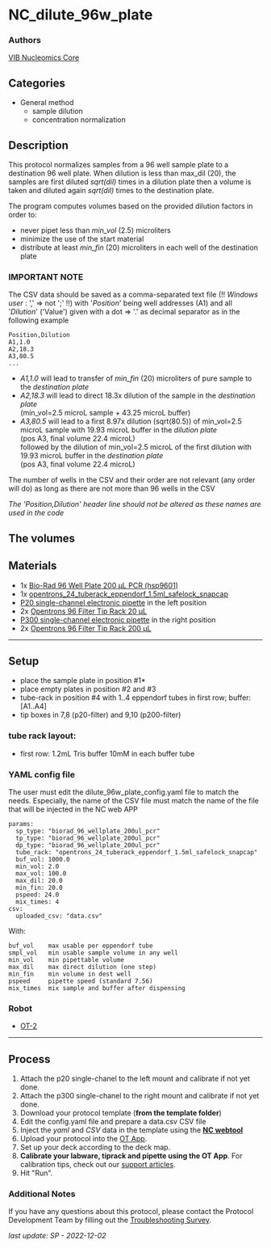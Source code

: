 # NC_dilute_96w_plate

### Authors
[VIB Nucleomics Core](https://www.nucleomics.be)

## Categories
* General method
	* sample dilution
	* concentration normalization
	
## Description

This protocol normalizes samples from a 96 well sample plate to a destination 96 well plate.
When dilution is less than max_dil (20), the samples are first diluted _sqrt(dil)_ times in a dilution plate then a volume is taken and diluted again _sqrt(dil)_ times to the destination plate.

The program computes volumes based on the provided dilution factors in order to:

* never pipet less than _min_vol_ (2.5) microliters
* minimize the use of the start material
* distribute at least _min_fin_ (20) microliters in each well of the destination plate


### IMPORTANT NOTE ###

The CSV data should be saved as a comma-separated text file (!! _Windows user_ : ',' => not ';' !!) with '_Position_' being well addresses (A1) and all '_Dilution_' ('Value') given with a dot => '.' as decimal separator as in the following example

```
Position,Dilution
A1,1.0
A2,18.3
A3,80.5
...
```

* _A1,1.0_ will lead to transfer of _min_fin_ (20) microliters of pure sample to the _destination plate_
* _A2,18.3_ will lead to direct 18.3x dilution of the sample in the _destination plate_</br>
  (min_vol=2.5 microL sample + 43.25 microL buffer)
* _A3,80.5_ will lead to a first 8.97x dilution (sqrt(80.5)) of min_vol=2.5 microL sample with 19.93 microL buffer in the _dilution plate_</br>
  (pos A3, final volume 22.4 microL)</br>
  followed by the dilution of min_vol=2.5 microL of the first dilution with 19.93 microL buffer in the _destination plate_</br>
  (pos A3, final volume 22.4 microL)

The number of wells in the CSV and their order are not relevant (any order will do) as long as there are not more than 96 wells in the CSV

_The 'Position,Dilution' header line should not be altered as these names are used in the code_

The volumes 
---
## Materials

* 1x [Bio-Rad 96 Well Plate 200 µL PCR (hsp9601)](https://labware.opentrons.com/biorad_96_wellplate_200ul_pcr?_gl=1*1a9qcug*_gcl_aw*R0NMLjE2MzE4MDAxNDUuQ2owS0NRanc4SWFHQmhDSEFSSXNBR0lSUllvamg1ZkhXczd1RUt2QTRLRE12cGE5WnBTbndpSmxybkxnVU54QTVJVEowRm04V2txTzhxTWFBbWxIRUFMd193Y0I.*_ga*MjA3NDg2NzQ1MC4xNjMwMDczMjAw*_ga_GNSMNLW4RY*MTYzMTc5OTI5Ny40My4xLjE2MzE4MDAyNTYuMA..)
* 1x [opentrons_24_tuberack_eppendorf_1.5ml_safelock_snapcap](https://labware.opentrons.com/opentrons_24_tuberack_eppendorf_1.5ml_safelock_snapcap?category=tubeRack)
* [P20 single-channel electronic pipette](https://shop.opentrons.com/collections/ot-2-pipettes) in the left position
* 2x [Opentrons 96 Filter Tip Rack 20 µL](https://labware.opentrons.com/opentrons_96_filtertiprack_20ul?category=tipRack)
* [P300 single-channel electronic pipette](https://shop.opentrons.com/collections/ot-2-pipettes) in the right position
* 2x [Opentrons 96 Filter Tip Rack 200 µL](https://labware.opentrons.com/opentrons_96_filtertiprack_200ul?category=tipRack)

---
## Setup

* place the sample plate in position #1*
* place empty plates in position #2 and #3
* tube-rack in position #4 with 1..4 eppendorf tubes in first row; buffer: [A1..A4]
* tip boxes in 7,8 (p20-filter) and 9,10 (p200-filter)

### tube rack layout:
* first row: 1.2mL Tris buffer 10mM in each buffer tube

### YAML config file

The user must edit the dilute_96w_plate_config.yaml file to match the needs. Especially, the name of the CSV file must match the name of the file that will be injected in the NC web APP

```
params:
  sp_type: "biorad_96_wellplate_200ul_pcr"
  tp_type: "biorad_96_wellplate_200ul_pcr"
  dp_type: "biorad_96_wellplate_200ul_pcr"
  tube_rack: "opentrons_24_tuberack_eppendorf_1.5ml_safelock_snapcap"
  buf_vol: 1000.0
  min_vol: 2.0
  max_vol: 100.0
  max_dil: 20.0
  min_fin: 20.0
  pspeed: 24.0
  mix_times: 4
csv:
  uploaded_csv: "data.csv"
```

With:

```
buf_vol    max usable per eppendorf tube
smpl_vol   min usable sample volume in any well
min_vol    min pipettable volume
max_dil    max direct dilution (one step)
min_fin    min volume in dest well
pspeed     pipette speed (standard 7.56)
mix_times  mix sample and buffer after dispensing
```

### Robot
* [OT-2](https://opentrons.com/ot-2)

---
## Process
1. Attach the p20 single-chanel to the left mount and calibrate if not yet done.
1. Attach the p300 single-chanel to the right mount and calibrate if not yet done.
2. Download your protocol template (**from the template folder**)
3. Edit the config.yaml file and prepare a data.csv CSV file
4. Inject the _yaml_ and _CSV_ data in the template using the **[NC webtool](http://10.112.84.39/cgi-bin/OT2MakeProtocol/OT2MakeProtocol.php)** 
5. Upload your protocol into the [OT App](https://opentrons.com/ot-app).
5. Set up your deck according to the deck map.
6. **Calibrate your labware, tiprack and pipette using the OT App**. For calibration tips, check out our [support articles](https://support.opentrons.com/en/collections/1559720-guide-for-getting-started-with-the-ot-2).
7. Hit "Run".

### Additional Notes
If you have any questions about this protocol, please contact the Protocol Development Team by filling out the [Troubleshooting Survey](https://protocol-troubleshooting.paperform.co/).

_last update: SP - 2022-12-02_